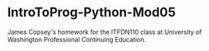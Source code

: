 # IntroToProg-Python-Mod05
James Copsey's homework for the ITFDN110 class at University of Washington Professional Continuing Education.

